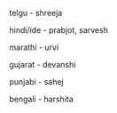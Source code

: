 telgu       -   shreeja

hindi/ide   -   prabjot, sarvesh

marathi     -   urvi

gujarat     -   devanshi

punjabi     -  sahej

bengali     -  harshita
